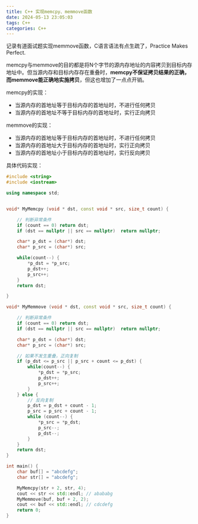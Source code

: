 ```yaml
---
title: C++ 实现memcpy、memmove函数
date: 2024-05-13 23:05:03
tags: C++
categories: C++
---
```


记录有道面试题实现memmove函数，C语言语法有点生疏了，Practice Makes Perfect.

memcpy与memmove的目的都是将N个字节的源内存地址的内容拷贝到目标内存地址中。但当源内存和目标内存存在重叠时，**memcpy不保证拷贝结果的正确，而memmove能正确地实施拷贝**，但这也增加了一点点开销。

memcpy的实现：

- 当源内存的首地址等于目标内存的首地址时，不进行任何拷贝
- 当源内存的首地址不等于目标内存的首地址时，实行正向拷贝

memmove的实现：

- 当源内存的首地址等于目标内存的首地址时，不进行任何拷贝
- 当源内存的首地址大于目标内存的首地址时，实行正向拷贝
- 当源内存的首地址小于目标内存的首地址时，实行反向拷贝
<!--more-->

具体代码实现：

```c++
#include <string>
#include <iostream>

using namespace std;


void* MyMemcpy (void * dst, const void * src, size_t count) {

    // 判断异常条件
    if (count == 0) return dst;
    if (dst == nullptr || src == nullptr)  return nullptr;

    char* p_dst = (char*) dst;
    char* p_src = (char*) src;

    while(count--) {
        *p_dst = *p_src;
        p_dst++;
        p_src++;
    }
    return dst;

}

void* MyMemmove (void * dst, const void * src, size_t count) {

    // 判断异常条件
    if (count == 0) return dst;
    if (dst == nullptr || src == nullptr)  return nullptr;

    char* p_dst = (char*) dst;
    char* p_src = (char*) src;

    // 如果不发生重叠，正向复制
    if (p_dst <= p_src || p_src + count <= p_dst) {
        while(count--) {
            *p_dst = *p_src;
            p_dst++;
            p_src++;
        }
    } else {
        // 反向复制
        p_dst = p_dst + count - 1;
        p_src = p_src + count - 1;
        while (count--) {
            *p_src = *p_dst;
            p_src--;
            p_dst--;
        }
    }
    return dst;
}

int main() {
    char buf[] = "abcdefg";
    char str[] = "abcdefg";

    MyMemcpy(str + 2, str, 4);
    cout << str << std::endl; // abababg
    MyMemmove(buf, buf + 2, 2); 
    cout << buf << std::endl; // cdcdefg
    return 0;
}
```